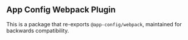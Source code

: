 ## App Config Webpack Plugin

This is a package that re-exports `@app-config/webpack`, maintained for backwards compatibility.
